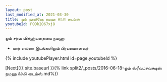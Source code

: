 ```yaml
---
layout: post
last_modified_at: 2021-03-30
title: ஓம் ஹவிஷே நமஹ ௧௦௮ டைம்ஸ்
youtubeId: PODk2O67xj8
---
```

 
 
 ஓம் சர்வ விக்ஹ்யதையை நமஹ  
 
 -  யார் எல்லா இடங்களிலும் பிரபலமானவர் 
 
  
 
  
 
 
 
 
 
 


{% include youtubePlayer.html id=page.youtubeId %}
 
[Next]({{ site.baseurl }}{% link  split2/_posts/2016-06-18-ஓம் ஸ்ரீவட்சவக்ஷஸ் நமஹ ௧௦௮ டைம்ஸ்.md%})
 
